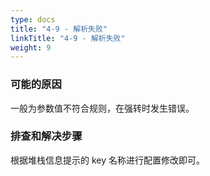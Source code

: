 ```yaml
---
type: docs
title: "4-9 - 解析失败"
linkTitle: "4-9 - 解析失败"
weight: 9
---
```


### 可能的原因

一般为参数值不符合规则，在强转时发生错误。

### 排查和解决步骤

根据堆栈信息提示的 key 名称进行配置修改即可。

